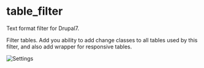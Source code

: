 # table_filter
Text format filter for Drupal7.

Filter tables. Add you ability to add change classes to all tables used by this filter, and also add wrapper for responsive tables.

![Settings](http://i.imgur.com/lkC6ONX.png)
